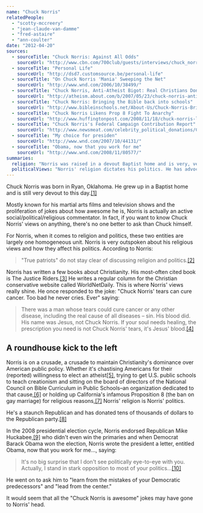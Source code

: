 ```yaml
---
name: "Chuck Norris"
relatedPeople:
  - "scotty-mccreery"
  - "jean-claude-van-damme"
  - "fred-astaire"
  - "ann-coulter"
date: "2012-04-20"
sources:
  - sourceTitle: "Chuck Norris: Against All Odds"
    sourceUrl: "http://www.cbn.com/700club/guests/interviews/chuck_norris_110304.aspx"
  - sourceTitle: "Personal Life"
    sourceUrl: "http://dsd7.customsource.be/personal-life"
  - sourceTitle: "On Chuck Norris 'Mania' Sweeping the Net"
    sourceUrl: "http://www.wnd.com/2006/10/38499/"
  - sourceTitle: "Chuck Norris, Anti-Atheist Bigot: Real Christians Don't Vote for Atheists"
    sourceUrl: "http://atheism.about.com/b/2007/05/23/chuck-norris-anti-atheist-bigot-real-christians-dont-vote-for-atheists.htm"
  - sourceTitle: "Chuck Norris: Bringing the Bible back into schools"
    sourceUrl: "http://www.bibleinschools.net/About-Us/Chuck-Norris-Bringing-the-Bible-back-into-schools-WorldNet-Daily"
  - sourceTitle: "Chuck Norris Likens Prop 8 Fight To Anarchy"
    sourceUrl: "http://www.huffingtonpost.com/2008/11/18/chuck-norris-likens-prop_n_144780.html"
  - sourceTitle: "Chuck Norris's Federal Campaign Contribution Report"
    sourceUrl: "http://www.newsmeat.com/celebrity_political_donations/Chuck_Norris.php"
  - sourceTitle: "My choice for presiden"
    sourceUrl: "http://www.wnd.com/2007/10/44131/"
  - sourceTitle: "Obama, now that you work for me"
    sourceUrl: "http://www.wnd.com/2008/11/80577/"
summaries:
  religion: "Norris was raised in a devout Baptist home and is very, very devout to this day, promoting Christianity in his books and his regular blog/column."
  politicalViews: "Norris' religion dictates his politics. He has advocated creationism in schools, warned America to not vote for an atheist, spoken against gay marriage. He's a strong supporter of the Republican party, both vocally and financially."
---
```


Chuck Norris was born in Ryan, Oklahoma. He grew up in a Baptist home and is still very devout to this day.<a class="source-citation" href="#http%3A%2F%2Fwww.cbn.com%2F700club%2Fguests%2Finterviews%2Fchuck_norris_110304.aspx" title="Chuck Norris: Against All Odds">[1]</a>

Mostly known for his martial arts films and television shows and the proliferation of jokes about how awesome he is, Norris is actually an active social/political/religious commentator. In fact, if you want to know Chuck Norris' views on anything, there's no one better to ask than Chuck himself.

For Norris, when it comes to religion and politics, these two entities are largely one homogeneous unit. Norris is very outspoken about his religious views and how they affect his politics. According to Norris:

>"True patriots" do not stay clear of discussing religion and politics.<a class="source-citation" href="#http%3A%2F%2Fdsd7.customsource.be%2Fpersonal-life" title="Personal Life">[2]</a>

Norris has written a few books about Christianity. His most-often cited book is The Justice Riders.<a class="source-citation" href="#http%3A%2F%2Fdsd7.customsource.be%2Fpersonal-life" title="Personal Life">[3]</a> He writes a regular column for the Christian conservative website called WorldNetDaily. This is where Norris' views really shine. He once responded to the joke: "Chuck Norris' tears can cure cancer. Too bad he never cries. Ever" saying:

>There was a man whose tears could cure cancer or any other disease, including the real cause of all diseases – sin. His blood did. His name was Jesus, not Chuck Norris. If your soul needs healing, the prescription you need is not Chuck Norris' tears, it's Jesus' blood.<a class="source-citation" href="#http%3A%2F%2Fwww.wnd.com%2F2006%2F10%2F38499%2F" title="On Chuck Norris &apos;Mania&apos; Sweeping the Net">[4]</a>

## A roundhouse kick to the left

Norris is on a crusade, a crusade to maintain Christianity's dominance over American public policy. Whether it's chastising Americans for their (reported) willingness to elect an atheist<a class="source-citation" href="#http%3A%2F%2Fatheism.about.com%2Fb%2F2007%2F05%2F23%2Fchuck-norris-anti-atheist-bigot-real-christians-dont-vote-for-atheists.htm" title="Chuck Norris, Anti-Atheist Bigot: Real Christians Don&apos;t Vote for Atheists">[5]</a>, trying to get U.S. public schools to teach creationism and sitting on the board of directors of the National Council on Bible Curriculum in Public Schools–an organization dedicated to that cause,<a class="source-citation" href="#http%3A%2F%2Fwww.bibleinschools.net%2FAbout-Us%2FChuck-Norris-Bringing-the-Bible-back-into-schools-WorldNet-Daily" title="Chuck Norris: Bringing the Bible back into schools">[6]</a> or holding up California's infamous Proposition 8 (the ban on gay marriage) for religious reasons,<a class="source-citation" href="#http%3A%2F%2Fwww.huffingtonpost.com%2F2008%2F11%2F18%2Fchuck-norris-likens-prop_n_144780.html" title="Chuck Norris Likens Prop 8 Fight To Anarchy">[7]</a> Norris' religion is Norris' politics.

He's a staunch Republican and has donated tens of thousands of dollars to the Republican party.<a class="source-citation" href="#http%3A%2F%2Fwww.newsmeat.com%2Fcelebrity_political_donations%2FChuck_Norris.php" title="Chuck Norris&apos;s Federal Campaign Contribution Report">[8]</a>

In the 2008 presidential election cycle, Norris endorsed Republican Mike Huckabee,<a class="source-citation" href="#http%3A%2F%2Fwww.wnd.com%2F2007%2F10%2F44131%2F" title="My choice for presiden">[9]</a> who didn't even win the primaries and when Democrat Barack Obama won the election, Norris wrote the president a letter, entitled Obama, now that you work for me…, saying:

>It's no big surprise that I don't see politically eye-to-eye with you. Actually, I stand in stark opposition to most of your politics…<a class="source-citation" href="#http%3A%2F%2Fwww.wnd.com%2F2008%2F11%2F80577%2F" title="Obama, now that you work for me">[10]</a>

He went on to ask him to "learn from the mistakes of your Democratic predecessors" and "lead from the center."

It would seem that all the "Chuck Norris is awesome" jokes may have gone to Norris' head.